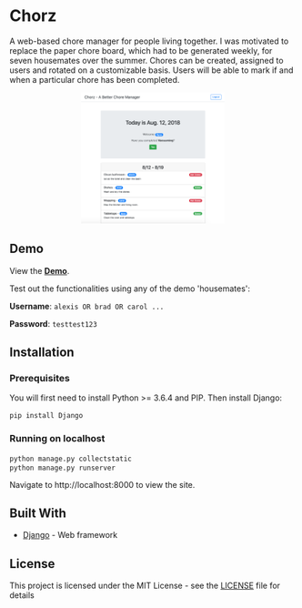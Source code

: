 # Chorz 

A web-based chore manager for people living together. I was motivated to replace the paper chore board, which had to be generated weekly, for seven housemates over the summer. Chores can be created, assigned to users and rotated on a customizable basis. Users will be able to mark if and when a particular chore has been completed. 

<p align="center"><img width=50% src="https://raw.githubusercontent.com/t5/chorz/master/screenshot.png" alt="screenshot"></p>

## Demo

View the **[Demo](https://chorz-manager.herokuapp.com/)**.

Test out the functionalities using any of the demo 'housemates':

**Username**: `alexis OR brad OR carol ...` 

**Password**: `testtest123`

## Installation

### Prerequisites

You will first need to install Python >= 3.6.4 and PIP. Then install Django:

```
pip install Django
```

### Running on localhost 

```
python manage.py collectstatic
python manage.py runserver
```

Navigate to http://localhost:8000 to view the site.

## Built With

* [Django](https://www.djangoproject.com/) - Web framework 

## License

This project is licensed under the MIT License - see the [LICENSE](LICENSE) file for details
